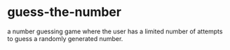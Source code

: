 # guess-the-number
 a number guessing game where the user has a limited number of attempts to guess a randomly generated number. 
